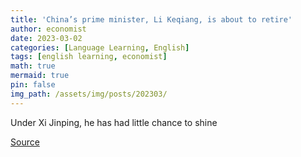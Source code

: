 ```yaml
---
title: 'China’s prime minister, Li Keqiang, is about to retire'
author: economist
date: 2023-03-02
categories: [Language Learning, English]
tags: [english learning, economist]
math: true
mermaid: true
pin: false
img_path: /assets/img/posts/202303/
---
```



Under Xi Jinping, he has had little chance to shine



[Source](https://www.economist.com/china/2023/03/02/chinas-prime-minister-li-keqiang-is-about-to-retire)